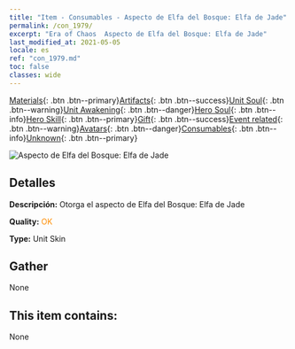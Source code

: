 ```yaml
---
title: "Item - Consumables - Aspecto de Elfa del Bosque: Elfa de Jade"
permalink: /con_1979/
excerpt: "Era of Chaos  Aspecto de Elfa del Bosque: Elfa de Jade"
last_modified_at: 2021-05-05
locale: es
ref: "con_1979.md"
toc: false
classes: wide
---
```

 [Materials](/ItemsES/){: .btn .btn--primary}[Artifacts](/ItemsES/Artifacts/){: .btn .btn--success}[Unit Soul](/ItemsES/UnitSoul/){: .btn .btn--warning}[Unit Awakening](/ItemsES/UnitAwakening/){: .btn .btn--danger}[Hero Soul](/ItemsES/HeroSoul/){: .btn .btn--info}[Hero Skill](/ItemsES/HeroSkill/){: .btn .btn--primary}[Gift](/ItemsES/Gift/){: .btn .btn--success}[Event related](/ItemsES/Events/){: .btn .btn--warning}[Avatars](/ItemsES/Avatars/){: .btn .btn--danger}[Consumables](/ItemsES/Consumables/){: .btn .btn--info}[Unknown](/ItemsES/Unknown/){: .btn .btn--primary}

 ![Aspecto de Elfa del Bosque: Elfa de Jade](/images/u/ti_mujinglingpifu2.jpg)

## Detalles
 **Descripción:** Otorga el aspecto de Elfa del Bosque: Elfa de Jade

 **Quality:** <span style="color: #FF8C00">OK</span>

 **Type:** Unit Skin

## Gather

  None

## This item contains:

  None

